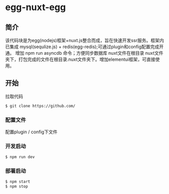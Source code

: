 # egg-nuxt-egg

## 简介

  该代码块是为egg(nodejs)框架+nuxt.js整合而成，旨在快速开发ssr服务。框架内已集成 mysql(sequlize.js) + redis(egg-redis);可通过plugin和config配置完成开通。
  增加 npm run asyncdb 命令；方便同步数据库
  nuxt文件在根目录 nuxt文件夹下，打包完成的文件在根目录.nuxt文件夹下。增加elementui框架，可直接使用。


## 开始

  拉取代码 
  ```bash
  $ git clone https://github.com/
  ```

### 配置文件

  配置plugin / config下文件

### 开发启动

  ```bash
  $ npm run dev
  ```

### 部署启动

  ```bash
  $ npm start
  $ npm stop
  ```

